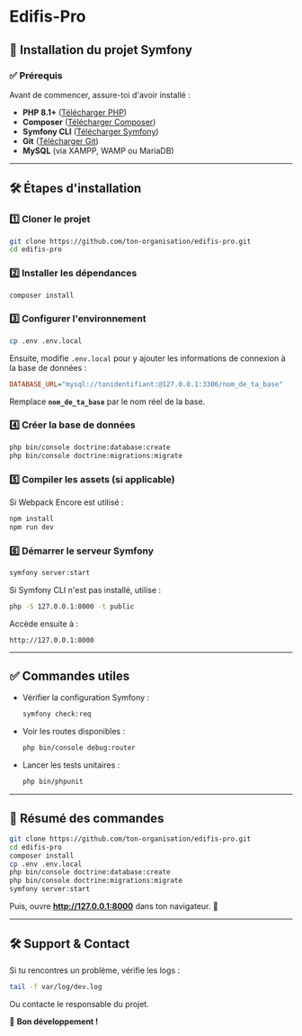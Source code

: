 ﻿# Edifis-Pro

## 🚀 Installation du projet Symfony

### ✅ Prérequis
Avant de commencer, assure-toi d'avoir installé :
- **PHP 8.1+** ([Télécharger PHP](https://www.php.net/downloads))
- **Composer** ([Télécharger Composer](https://getcomposer.org/download/))
- **Symfony CLI** ([Télécharger Symfony](https://symfony.com/download))
- **Git** ([Télécharger Git](https://git-scm.com/downloads))
- **MySQL** (via XAMPP, WAMP ou MariaDB)

---

## 🛠️ Étapes d'installation

### 1️⃣ **Cloner le projet**
```bash
git clone https://github.com/ton-organisation/edifis-pro.git
cd edifis-pro
```

### 2️⃣ **Installer les dépendances**
```bash
composer install
```

### 3️⃣ **Configurer l'environnement**
```bash
cp .env .env.local
```
Ensuite, modifie `.env.local` pour y ajouter les informations de connexion à la base de données :
```ini
DATABASE_URL="mysql://tonidentifiant:@127.0.0.1:3306/nom_de_ta_base"
```
Remplace **`nom_de_ta_base`** par le nom réel de la base.

### 4️⃣ **Créer la base de données**
```bash
php bin/console doctrine:database:create
php bin/console doctrine:migrations:migrate
```

### 5️⃣ **Compiler les assets (si applicable)**
Si Webpack Encore est utilisé :
```bash
npm install
npm run dev
```

### 6️⃣ **Démarrer le serveur Symfony**
```bash
symfony server:start
```
Si Symfony CLI n'est pas installé, utilise :
```bash
php -S 127.0.0.1:8000 -t public
```
Accède ensuite à :
```
http://127.0.0.1:8000
```

---

## ✅ Commandes utiles
- Vérifier la configuration Symfony :
  ```bash
  symfony check:req
  ```
- Voir les routes disponibles :
  ```bash
  php bin/console debug:router
  ```
- Lancer les tests unitaires :
  ```bash
  php bin/phpunit
  ```

---

## 🎯 Résumé des commandes
```bash
git clone https://github.com/ton-organisation/edifis-pro.git
cd edifis-pro
composer install
cp .env .env.local
php bin/console doctrine:database:create
php bin/console doctrine:migrations:migrate
symfony server:start
```
Puis, ouvre **http://127.0.0.1:8000** dans ton navigateur. 🚀

---

## 🛠️ Support & Contact
Si tu rencontres un problème, vérifie les logs :
```bash
tail -f var/log/dev.log
```
Ou contacte le responsable du projet.

🎉 **Bon développement !**
